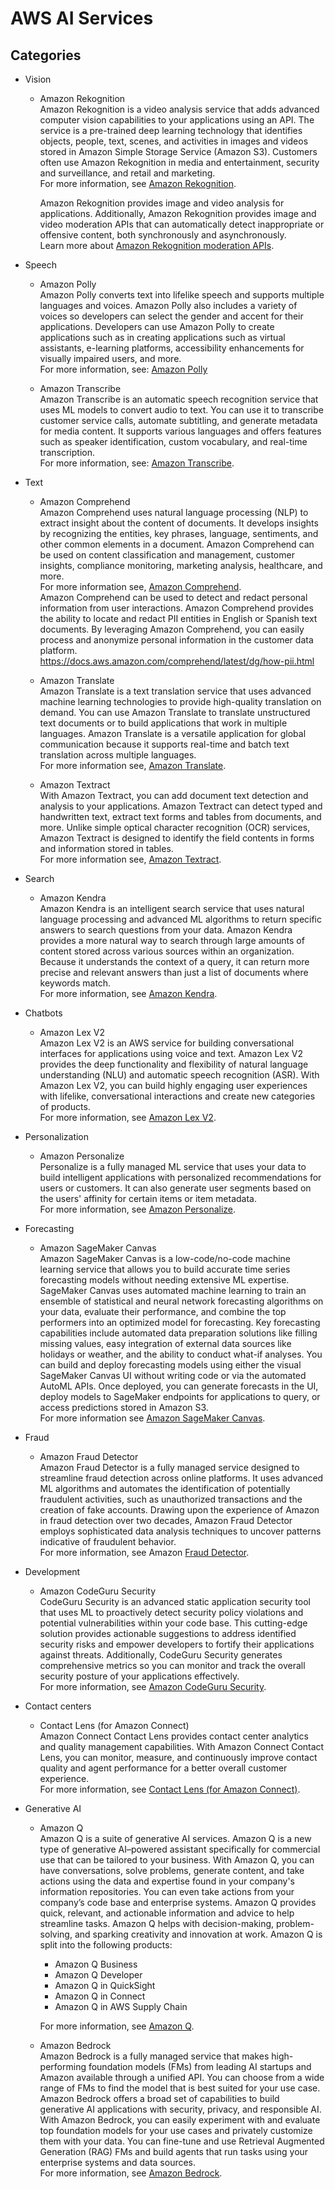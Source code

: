 # AWS AI Services

## Categories
  
  * Vision
  
    * Amazon Rekognition  
       Amazon Rekognition is a video analysis service that adds advanced computer vision capabilities to your applications using an API. The service is a pre-trained deep learning technology that identifies objects, people, text, scenes, and activities in images and videos stored in Amazon Simple Storage Service (Amazon S3). Customers often use Amazon Rekognition in media and entertainment, security and surveillance, and retail and marketing.   
       For more information, see [Amazon Rekognition](https://docs.aws.amazon.com/rekognition/latest/dg/what-is.html).  

       Amazon Rekognition provides image and video analysis for applications. Additionally, Amazon Rekognition provides image and video moderation APIs that can automatically detect inappropriate or offensive content, both synchronously and asynchronously.  
       Learn more about [Amazon Rekognition moderation APIs](https://docs.aws.amazon.com/rekognition/latest/dg/moderation.html).

  * Speech
    * Amazon Polly  
      Amazon Polly converts text into lifelike speech and supports multiple languages and voices. Amazon Polly also includes a variety of voices so developers can select the gender and accent for their applications. Developers can use Amazon Polly to create applications such as in creating applications such as virtual assistants, e-learning platforms, accessibility enhancements for visually impaired users, and more.  
      For more information, see: [Amazon Polly](https://docs.aws.amazon.com/polly/latest/dg/what-is.html)

    * Amazon Transcribe  
      Amazon Transcribe is an automatic speech recognition service that uses ML models to convert audio to text. You can use it to transcribe customer service calls, automate subtitling, and generate metadata for media content. It supports various languages and offers features such as speaker identification, custom vocabulary, and real-time transcription.  
      For more information, see: [Amazon Transcribe](https://docs.aws.amazon.com/transcribe/latest/dg/what-is.html).


  * Text
    * Amazon Comprehend  
      Amazon Comprehend uses natural language processing (NLP) to extract insight about the content of documents. It develops insights by recognizing the entities, key phrases, language, sentiments, and other common elements in a document. Amazon Comprehend can be used on content classification and management, customer insights, compliance monitoring, marketing analysis, healthcare, and more.  
      For more information see, [Amazon Comprehend](https://docs.aws.amazon.com/comprehend/latest/dg/what-is.html).  
      Amazon Comprehend can be used to detect and redact personal information from user interactions. Amazon Comprehend provides the ability to locate and redact PII entities in English or Spanish text documents. By leveraging Amazon Comprehend, you can easily process and anonymize personal information in the customer data platform.  
      https://docs.aws.amazon.com/comprehend/latest/dg/how-pii.html

    * Amazon Translate  
      Amazon Translate is a text translation service that uses advanced machine learning technologies to provide high-quality translation on demand. You can use Amazon Translate to translate unstructured text documents or to build applications that work in multiple languages. Amazon Translate is a versatile application for global communication because it supports real-time and batch text translation across multiple languages.  
      For more information see, [Amazon Translate](https://docs.aws.amazon.com/translate/latest/dg/what-is.html).

    * Amazon Textract  
      With Amazon Textract, you can add document text detection and analysis to your applications. Amazon Textract can detect typed and handwritten text, extract text forms and tables from documents, and more. Unlike simple optical character recognition (OCR) services, Amazon Textract is designed to identify the field contents in forms and information stored in tables.  
      For more information see, [Amazon Textract](https://docs.aws.amazon.com/textract/latest/dg/what-is.html).

  * Search
    * Amazon Kendra  
      Amazon Kendra is an intelligent search service that uses natural language processing and advanced ML algorithms to return specific answers to search questions from your data. Amazon Kendra provides a more natural way to search through large amounts of content stored across various sources within an organization. Because it understands the context of a query, it can return more precise and relevant answers than just a list of documents where keywords match.<br/>For more information, see [Amazon Kendra](https://docs.aws.amazon.com/kendra/latest/dg/what-is-kendra.html).

  * Chatbots
    * Amazon Lex V2  
      Amazon Lex V2 is an AWS service for building conversational interfaces for applications using voice and text. Amazon Lex V2 provides the deep functionality and flexibility of natural language understanding (NLU) and automatic speech recognition (ASR). With Amazon Lex V2, you can build highly engaging user experiences with lifelike, conversational interactions and create new categories of products.  
      For more information, see [Amazon Lex V2](https://docs.aws.amazon.com/lexv2/latest/dg/what-is.html).
  
  * Personalization
    * Amazon Personalize  
      Personalize is a fully managed ML service that uses your data to build intelligent applications with personalized recommendations for users or customers. It can also generate user segments based on the users' affinity for certain items or item metadata.  
      For more information, see [Amazon Personalize](https://docs.aws.amazon.com/personalize/latest/dg/what-is-personalize.html).
  
  * Forecasting
    * Amazon SageMaker Canvas  
      Amazon SageMaker Canvas is a low-code/no-code machine learning service that allows you to build accurate time series forecasting models without needing extensive ML expertise. SageMaker Canvas uses automated machine learning to train an ensemble of statistical and neural network forecasting algorithms on your data, evaluate their performance, and combine the top performers into an optimized model for forecasting. Key forecasting capabilities include automated data preparation solutions like filling missing values, easy integration of external data sources like holidays or weather, and the ability to conduct what-if analyses. You can build and deploy forecasting models using either the visual SageMaker Canvas UI without writing code or via the automated AutoML APIs. Once deployed, you can generate forecasts in the UI, deploy models to SageMaker endpoints for applications to query, or access predictions stored in Amazon S3.<br/>For more information see [Amazon SageMaker Canvas](https://docs.aws.amazon.com/sagemaker/latest/dg/canvas-time-series.html).
  
  * Fraud
    * Amazon Fraud Detector  
      Amazon Fraud Detector is a fully managed service designed to streamline fraud detection across online platforms. It uses advanced ML algorithms and automates the identification of potentially fraudulent activities, such as unauthorized transactions and the creation of fake accounts. Drawing upon the experience of Amazon in fraud detection over two decades, Amazon Fraud Detector employs sophisticated data analysis techniques to uncover patterns indicative of fraudulent behavior.  
      For more information, see Amazon [Fraud Detector](https://docs.aws.amazon.com/frauddetector/latest/ug/what-is-frauddetector.html).
  
  * Development
    * Amazon CodeGuru Security  
      CodeGuru Security is an advanced static application security tool that uses ML to proactively detect security policy violations and potential vulnerabilities within your code base. This cutting-edge solution provides actionable suggestions to address identified security risks and empower developers to fortify their applications against threats. Additionally, CodeGuru Security generates comprehensive metrics so you can monitor and track the overall security posture of your applications effectively.  
      For more information, see [Amazon CodeGuru Security](https://docs.aws.amazon.com/codeguru/latest/security-ug/what-is-codeguru-security.html).
  
  * Contact centers
    * Contact Lens (for Amazon Connect)  
      Amazon Connect Contact Lens provides contact center analytics and quality management capabilities. With Amazon Connect Contact Lens, you can monitor, measure, and continuously improve contact quality and agent performance for a better overall customer experience.  
      For more information, see [Contact Lens (for Amazon Connect)](https://docs.aws.amazon.com/connect/latest/adminguide/contact-lens.html).
  
  * Generative AI
    * Amazon Q  
      Amazon Q is a suite of generative AI services. Amazon Q is a new type of generative AI–powered assistant specifically for commercial use that can be tailored to your business. With Amazon Q, you can have conversations, solve problems, generate content, and take actions using the data and expertise found in your company's information repositories. You can even take actions from your company’s code base and enterprise systems. Amazon Q provides quick, relevant, and actionable information and advice to help streamline tasks. Amazon Q helps with decision-making, problem-solving, and sparking creativity and innovation at work. Amazon Q is split into the following products:  
      - Amazon Q Business  
      - Amazon Q Developer  
      - Amazon Q in QuickSight  
      - Amazon Q in Connect  
      - Amazon Q in AWS Supply Chain  
   
      For more information, see [Amazon Q](https://aws.amazon.com/q/?refid=16d7371a-b59f-470f-890c-6d3cbdd99fe3).

    * Amazon Bedrock  
      Amazon Bedrock is a fully managed service that makes high-performing foundation models (FMs) from leading AI startups and Amazon available through a unified API. You can choose from a wide range of FMs to find the model that is best suited for your use case. Amazon Bedrock offers a broad set of capabilities to build generative AI applications with security, privacy, and responsible AI. With Amazon Bedrock, you can easily experiment with and evaluate top foundation models for your use cases and privately customize them with your data. You can fine-tune and use Retrieval Augmented Generation (RAG) FMs and build agents that run tasks using your enterprise systems and data sources.  
      For more information, see [Amazon Bedrock](https://docs.aws.amazon.com/bedrock/latest/userguide/what-is-bedrock.html).